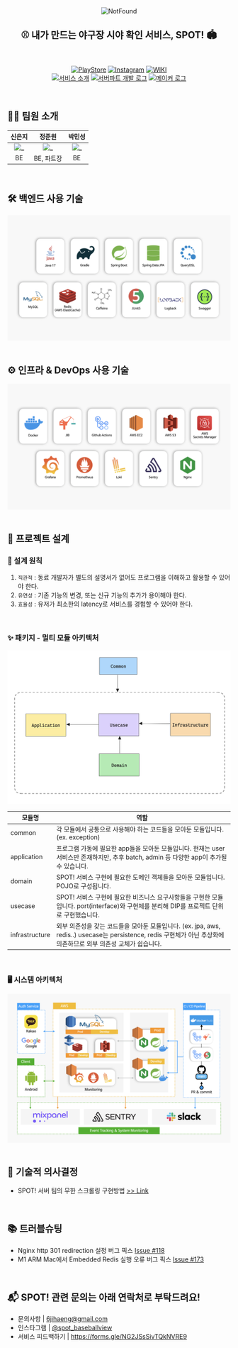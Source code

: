 <div align=center>

<img src="./images/Thumbnail.png" alt="NotFound"> 

<br/>

<h2> ⚾️ 내가 만드는 야구장 시야 확인 서비스, SPOT! 🏟️ </h2>

<br/>

[![PlayStore](http://img.shields.io/badge/PlayStore-34A853?style=flat&logo=android&logoColor=white&link=https://play.google.com/store/apps/details?id=com.dpm.spot)](https://play.google.com/store/apps/details?id=com.dpm.spot)
[![Instagram](http://img.shields.io/badge/Instagram-E4405F?style=flat&logo=instagram&logoColor=white&link=https://www.instagram.com/spot_baseballview/)](https://www.instagram.com/spot_baseballview/)
[![WIKI](http://img.shields.io/badge/WiKi-181717?style=flat&logo=GitHub&logoColor=white&link=https://github.com/depromeet/SPOT-server/wiki)](https://github.com/depromeet/SPOT-server/wiki)
<br>
[![서비스 소개](http://img.shields.io/badge/서비스_소개-1976D2?style=flat&logo=notion&logoColor=white&link=https://bit.ly/3YxsqXe)](https://bit.ly/3YxsqXe)
[![서버파트 개발 로그](http://img.shields.io/badge/서버_개발_로그-7F52FF?style=flat&logo=Lemmy&logoColor=white&link=)]()
[![메이커 로그](http://img.shields.io/badge/메이커_로그-81B441?style=flat&logo=Pinboard&logoColor=white&link=https://dis.qa/fbtJ9H)](https://dis.qa/fbtJ9H)

</div>

<br/>

## 🧑‍💻 팀원 소개

<div align=center>

|      신은지      |                                                           정준원                                                           |                                                            박민성                                                            |
| :------------: |:-----------------------------------------------------------------------------------------------------------------------:|:-------------------------------------------------------------------------------------------------------------------------:|
| <a href="https://github.com/EunjiShin"> <img src="https://avatars.githubusercontent.com/EunjiShin" width=100px alt="_"/> </a> | <a href="https://github.com/wjdwnsdnjs13"> <img src="https://avatars.githubusercontent.com/u/67488973?v=4" width=100px alt="_"/> </a> | <a href="https://github.com/pminsung12"> <img src="https://avatars.githubusercontent.com/u/52368015?v=4" width=100px alt="_"/> </a> |
| BE |                                                         BE, 파트장                                                          |                                                          BE                                                           | 

</div>

<br/>

## 🛠️ 백엔드 사용 기술

<div align=center>

<img src="./images/BE_use_skill.jpeg">

</div>

<br/>

## ⚙️ 인프라 & DevOps 사용 기술

<div align=center>

<img src="./images/infra_use_skill.jpeg">

</div>

<br/>

## 📁️ 프로젝트 설계

### 🧩 설계 원칙

1. `직관적` : 동료 개발자가 별도의 설명서가 없어도 프로그램을 이해하고 활용할 수 있어야 한다. 
2. `유연성` : 기존 기능의 변경, 또는 신규 기능의 추가가 용이해야 한다. 
3. `효율성` : 유저가 최소한의 latency로 서비스를 경험할 수 있어야 한다.

<br/>

### ✨️ 패키지 - 멀티 모듈 아키텍처

<div align=center>

<img src="./images/package.png">

| 모듈명 | 역할                                                                                                                 |
| --- |--------------------------------------------------------------------------------------------------------------------|
| common | 각 모듈에서 공통으로 사용해야 하는 코드들을 모아둔 모듈입니다. (ex. exception)                                                                |
| application | 프로그램 가동에 필요한 app들을 모아둔 모듈입니다. 현재는 user 서비스만 존재하지만, 추후 batch, admin 등 다양한 app이 추가될 수 있습니다.                          |
| domain | SPOT! 서비스 구현에 필요한 도메인 객체들을 모아둔 모듈입니다. POJO로 구성됩니다.                                                                 |
| usecase | SPOT! 서비스 구현에 필요한 비즈니스 요구사항들을 구현한 모듈입니다. port(interface)와 구현체를 분리해 DIP를 프로젝트 단위로 구현했습니다.                           |
| infrastructure | 외부 의존성을 갖는 코드들을 모아둔 모듈입니다. (ex. jpa, aws, redis..) usecase는 persistence, redis 구현체가 아닌 추상화에 의존하므로 외부 의존성 교체가 쉽습니다. |

</div>

<br/>

### 🖥️ 시스템 아키텍처

<div align=center>

<img src="./images/시스템아키텍처.jpeg">

</div>

<br/>

## 🤔 기술적 의사결정

- SPOT! 서버 팀의 무한 스크롤링 구현방법 [>> Link](https://github.com/depromeet/SPOT-server/wiki/%EB%AC%B4%ED%95%9C-%EC%8A%A4%ED%81%AC%EB%A1%A4%EB%A7%81%EA%B3%BC-%ED%8E%98%EC%9D%B4%EC%A7%80%EB%84%A4%EC%9D%B4%EC%85%98)

<br/>

## 📚 트러블슈팅

- Nginx http 301 redirection 설정 버그 픽스 [Issue #118](https://github.com/depromeet/SPOT-server/issues/118)
- M1 ARM Mac에서 Embedded Redis 실행 오류 버그 픽스 [Issue #173](https://github.com/depromeet/SPOT-server/issues/173)

<br/>

## 📬 SPOT! 관련 문의는 아래 연락처로 부탁드려요!

- 문의사항 | [6jihaeng@gmail.com](mailto:6jihaeng@gmail.com)
- 인스타그램 | [@spot_baseballview](https://www.instagram.com/spot_baseballview/)
- 서비스 피드백하기 | https://forms.gle/NG2JSsSivTQkNVRE9
